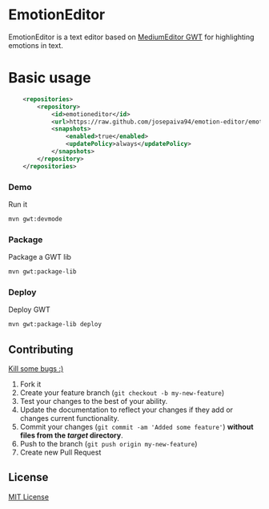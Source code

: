 # EmotionEditor

EmotionEditor is a text editor based on [MediumEditor GWT](https://github.com/josepaiva94/medium-editor-gwt)
for highlighting emotions in text.

# Basic usage

```xml
    <repositories>
        <repository>
            <id>emotioneditor</id>
            <url>https://raw.github.com/josepaiva94/emotion-editor/emotion-editor-0.0.1</url>
            <snapshots>
                <enabled>true</enabled>
                <updatePolicy>always</updatePolicy>
            </snapshots>
        </repository>
    </repositories>
```

### Demo

Run it

```bash
mvn gwt:devmode
```

### Package

Package a GWT lib

```bash
mvn gwt:package-lib
```

### Deploy

Deploy GWT

```bash
mvn gwt:package-lib deploy
```

## Contributing

[Kill some bugs :)](https://github.com/josepaiva94/emotion-editor/issues?q=is%3Aopen+is%3Aissue+label%3Abug)

1. Fork it
2. Create your feature branch (`git checkout -b my-new-feature`)
3. Test your changes to the best of your ability.
4. Update the documentation to reflect your changes if they add or changes current functionality.
5. Commit your changes (`git commit -am 'Added some feature'`) **without files from the _target_ directory**.
6. Push to the branch (`git push origin my-new-feature`)
7. Create new Pull Request

## License

[MIT License](LICENSE)
